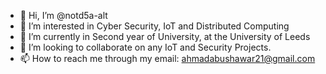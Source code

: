 - 👋 Hi, I’m @notd5a-alt
- 👀 I’m interested in Cyber Security, IoT and Distributed Computing
- 🌱 I’m currently in Second year of University, at the University of Leeds
- 💞️ I’m looking to collaborate on any IoT and Security Projects.
- 📫 How to reach me through my email: ahmadabushawar21@gmail.com

<!---
notd5a-alt/notd5a-alt is a ✨ special ✨ repository because its `README.md` (this file) appears on your GitHub profile.
You can click the Preview link to take a look at your changes.
--->
